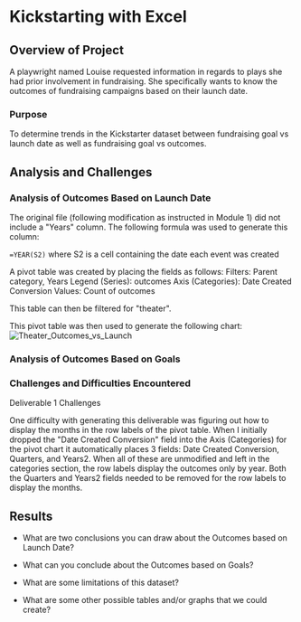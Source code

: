 # Kickstarting with Excel

## Overview of Project
A playwright named Louise requested information in regards to plays she had prior involvement in fundraising. She specifically wants to know the outcomes of fundraising campaigns based on their launch date.

### Purpose
To determine trends in the Kickstarter dataset between fundraising goal vs launch date as well as fundraising goal vs outcomes.

## Analysis and Challenges

### Analysis of Outcomes Based on Launch Date
The original file (following modification as instructed in Module 1) did not include a "Years" column. The following formula was used to generate this column:

`=YEAR(S2)`
where S2 is a cell containing the date each event was created

A pivot table was created by placing the fields as follows:
Filters: Parent category, Years
Legend (Series): outcomes
Axis (Categories): Date Created Conversion
Values: Count of outcomes

This table can then be filtered for "theater".

This pivot table was then used to generate the following chart:
![Theater_Outcomes_vs_Launch](https://user-images.githubusercontent.com/107309793/174297453-e081d658-5e1d-4b37-b545-2981d2aa85b5.png)

### Analysis of Outcomes Based on Goals

### Challenges and Difficulties Encountered

Deliverable 1 Challenges

One difficulty with generating this deliverable was figuring out how to display the months in the row labels of the pivot table. When I initially dropped the "Date Created Conversion" field into the Axis (Categories) for the pivot chart it automatically places 3 fields: Date Created Conversion, Quarters, and Years2. When all of these are unmodified and left in the categories section, the row labels display the outcomes only by year. Both the Quarters and Years2 fields needed to be removed for the row labels to display the months.

## Results

- What are two conclusions you can draw about the Outcomes based on Launch Date?

- What can you conclude about the Outcomes based on Goals?

- What are some limitations of this dataset?

- What are some other possible tables and/or graphs that we could create?

